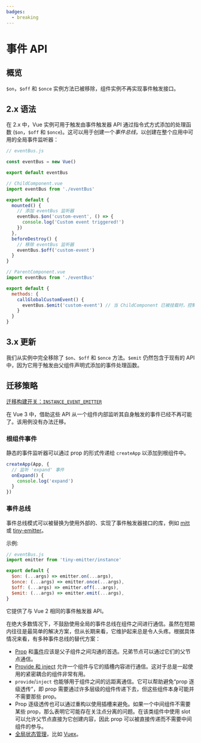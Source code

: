 ```yaml
---
badges:
  - breaking
---
```


# 事件 API <MigrationBadges :badges="$frontmatter.badges" />

## 概览

`$on`，`$off` 和 `$once` 实例方法已被移除，组件实例不再实现事件触发接口。

## 2.x 语法

在 2.x 中，Vue 实例可用于触发由事件触发器 API 通过指令式方式添加的处理函数 (`$on`，`$off` 和 `$once`)。这可以用于创建一个*事件总线*，以创建在整个应用中可用的全局事件监听器：

```js
// eventBus.js

const eventBus = new Vue()

export default eventBus
```

```js
// ChildComponent.vue
import eventBus from './eventBus'

export default {
  mounted() {
    // 添加 eventBus 监听器
    eventBus.$on('custom-event', () => {
      console.log('Custom event triggered!')
    })
  },
  beforeDestroy() {
    // 移除 eventBus 监听器
    eventBus.$off('custom-event')
  }
}
```

```js
// ParentComponent.vue
import eventBus from './eventBus'

export default {
  methods: {
    callGlobalCustomEvent() {
      eventBus.$emit('custom-event') // 当 ChildComponent 已被挂载时，控制台中将显示一条消息
    }
  }
}
```

## 3.x 更新

我们从实例中完全移除了 `$on`、`$off` 和 `$once` 方法。`$emit` 仍然包含于现有的 API 中，因为它用于触发由父组件声明式添加的事件处理函数。

## 迁移策略

[迁移构建开关：`INSTANCE_EVENT_EMITTER`](migration-build.html#兼容性配置)

在 Vue 3 中，借助这些 API 从一个组件内部监听其自身触发的事件已经不再可能了。该用例没有办法迁移。

### 根组件事件

静态的事件监听器可以通过 prop 的形式传递给 `createApp` 以添加到根组件中。

```js
createApp(App, {
  // 监听 'expand' 事件
  onExpand() {
    console.log('expand')
  }
})
```

### 事件总线

事件总线模式可以被替换为使用外部的、实现了事件触发器接口的库，例如 [mitt](https://github.com/developit/mitt) 或 [tiny-emitter](https://github.com/scottcorgan/tiny-emitter)。

示例:

```js
// eventBus.js
import emitter from 'tiny-emitter/instance'

export default {
  $on: (...args) => emitter.on(...args),
  $once: (...args) => emitter.once(...args),
  $off: (...args) => emitter.off(...args),
  $emit: (...args) => emitter.emit(...args),
}
```

它提供了与 Vue 2 相同的事件触发器 API。

在绝大多数情况下，不鼓励使用全局的事件总线在组件之间进行通信。虽然在短期内往往是最简单的解决方案，但从长期来看，它维护起来总是令人头疼。根据具体情况来看，有多种事件总线的替代方案：

* [Prop](/guide/component-basics.html#passing-data-to-child-components-with-props) 和[事件](/guide/component-basics.html#listening-to-child-components-events)应该是父子组件之间沟通的首选。兄弟节点可以通过它们的父节点通信。
* [Provide 和 inject](/guide/component-provide-inject.html) 允许一个组件与它的插槽内容进行通信。这对于总是一起使用的紧密耦合的组件非常有用。
* `provide`/`inject` 也能够用于组件之间的远距离通信。它可以帮助避免“prop 逐级透传”，即 prop 需要通过许多层级的组件传递下去，但这些组件本身可能并不需要那些 prop。
* Prop 逐级透传也可以通过重构以使用插槽来避免。如果一个中间组件不需要某些 prop，那么表明它可能存在关注点分离的问题。在该类组件中使用 slot 可以允许父节点直接为它创建内容，因此 prop 可以被直接传递而不需要中间组件的参与。
* [全局状态管理](/guide/state-management.html)，比如 [Vuex](https://next.vuex.vuejs.org/zh/index.html)。
